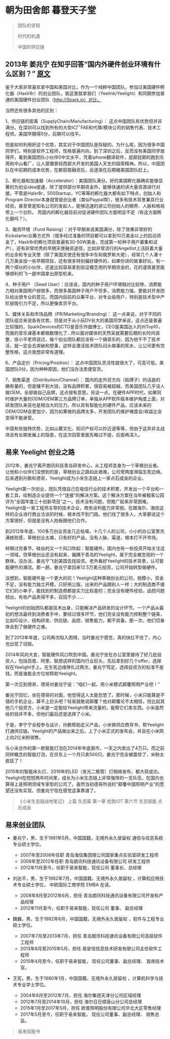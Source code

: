 # 朝为田舍郎 暮登天子堂

> 团队的坚韧
>
>时代的机遇
>
>中国的供应链
>

## 2013年  姜兆宁 在知乎回答“国内外硬件创业环境有什么区别？” [原文](https://www.zhihu.com/question/22120446/answer/20375596?utm_source=weibo&utm_medium=weibo_share&utm_content=share_answer&utm_campaign=share_button)

鉴于大家非常喜欢拿中国和美国对比，作为一个纯粹中国团队，参加过美国硬件孵化器（Haxlr8r）的创业团队，我这里就拿我们（Yeelink/Yeelight）和同期参加普通的美国硬件创业团队（http://Spark.io）对比。

当然还有很多其他的区别：

1、供应链的距离（SupplyChain/Manufacturing）： 这点中国团队有优势但并非满分。在深圳可以找到所有的大型IC厂FAE和代理/模块公司的销售代表、技术工程师。美国早期得0分，后期可以找平。

但是如何利用好这个优势，其实对于中国团队是存疑的。为什么呢，因为很多中国同学们，特别是软件工程师，性格普遍内向，到了深圳之后，反而没有美国同学放得开，看到美国团队小伙伴0中文水平，凭着iphone翻译软件，屁颠屁颠的跑到东莞和中山看厂，让人感慨曾经西部大开发的美国人天生的探索精神。所以，中国团队在中前期的成本优势，在都获取融资后，会逐渐在后期被美国团队赶上。


2、孵化器和加速器（Accelerator）：美国团队满分。好的美国孵化器确实能够显著的为创业idea提速，除了提供部分早期资金外，能够快速的讲大量资源进行对接，不管是Halxr8r，500Startup，YC等等的孵化器大都有如下特点，创始人和Program Director本身就曾是创业者（类似Paypal帮），很多有技术背景兼具行业经验，甚至曾是知名公司的发起人，能够迅速的讲公司创始人的眼界、人脉和格局带上一个台阶。 而国内的孵化器目前对促进硬件团队方面明显不足（有这方面孵化器吗？）。

3、融资环境（Fund Raising）：对于早期来说美国满分，除了效果非常好的Kickstarter众筹方式外（很多经过准备的项目都可以拿到10万美金以上的启动资金了，Haxlr8r的孵化项目普遍有30-50W美金，完成第一轮种子用户募集和试产），还有非常优秀的早期天使融资途径，比如非常流行的Angellist上活跃着大量的业余和专业天使（除了美国天使还有很多中东和俄罗斯大佬），经常几个人凑十几万美金投一些早期项目，还有很多特别偏好硬件的，如果你讲的故事好玩，有一两个搭伙的小伙伴，还是比较容易拿到验证概念用的早期资金的，花的谨慎甚至能够顺利的飞一趟中国拿出原型机来。



4、种子用户 （Seed User）：应该说，国内的种子用户环境相对比较惨，消费能力相对美国用户弱很多，而很多美国种子用户不但多，消费能力强，更能对开发团队给出很专业的意见。而国内目前的众筹平台，对专业级用户，特别是技术型中产阶层吸引力不足，所以更像卖货平台。

5、媒体关系和市场品牌（PR/Marketing/Branding)： 这一点来说，对于不同的团队组合来说各有优势，但是对于从小玩DV长大的美国同学来说，这点还是普遍比较强的，SparkDevices的CTO是音乐作曲博士，CEO是美国达人的州Top10，而我的音乐课基本都做数理化了…所以面对媒体的天然呆就需要后期的长时间调整，徐小平老师说过，每个创业团队都应该有一个搞音乐的，因为他干不了技术活，就一定会去突破和想事，这样会激活技术团队闷头做事的死水，让公司更有完整性格，这点我想非常有道理。

6、产品定价（Pricing/Position）： 这点中国团队灵活性就很大了，可高可低。美国团队0分，因为种种原因，他们没办法卖便宜货。

7、销售渠道（Distribution/Channel）： 国内的走外贸方向（贴牌子）的话是的确有量的，但是赚不到大钱，没有品牌积累，很容易被超越，而美国团队几乎没人做OEM，全部做自己品牌，这点很有意思。另谈一点，在硬件APP时代，如果同时维护大量的ODM/OEM第三方品牌订单，单独从APP软件版本维护角度上面，对研发团队来说也是相当大的压力。所以具有智能化的硬件产品，应该未来的OEM/ODM会更加少，因为如果做的品牌太多，开发团队的维护难度会/收益比会变得不能承受。

中国有些独特优势，比如山寨文化、知识产权可以抄近道等等，但由于这并非主战场且有长期发展上的隐患，在这次回答里面先略过不提，后面再深入。



## 易来 Yeelight 创业之路

2012年，姜兆宁离开朗讯科技青岛研发中心，从工程师变身为一个草根创业者。让他和小伙伴们没想到的是，草根创业之路如此艰难，公司曾两度濒临生死边缘。后来遇到孙鹏和德哥，Yeelight成为小米生态链上一家点石成金的企业。

Yeelight第一次创业，团队凭借自己在电信行业的技术积累，开发出一个平台和一套工具，给制造企业提供一个“连接”的解决方案。这个解决方案在当年被极客公园评为“全国年度三十创新项目”之一。技术没有问题，但推广起来非常困难。Yeelight是一家工程师主导的技术企业，商务谈判能力非常弱。在跟海尔、海信这样的企业进行商业洽谈的时候，根本找不到门路。他们找了很多人，大家都说这个方案很好，但就是没有人拍板跟他们合作。

到2012年年底，100多万创业资金几近枯竭，十几个人的公司，小小的办公室里充满挫败感，草根创业太难，只有好的产品，没有人脉、渠道，根本打不开市场。

转眼过完春节，硅谷的又一个风口吹起：智能硬件。国内也有一些投资开始关注这一领域，但草根创业还没有起来，偏隅于青岛的Yeelight，属于完全被忽视的一个群体。没办法，姜兆宁飞到美国去找投资。老外看好Yeelight的技术背景，认可智能硬件的潮流。那一趟，姜兆宁拿回来12.5万美元投资，公司开始转型做硬件。

没想到，智能硬件是一个更大的坑！Yeelight这种草根创业的公司，规模小，资金不足，没有能力独立开模，只好用公版，出来的产品跟别人一样；大的制造商不接它们的小单子，能找到的制造商都是实力比较差的；完全没有硬件经验，品控问题频出，有些产品卖得不多，召回不少……

Yeelight的创始团队都是技术出身，只能解决产品研发的设计环节。一个产品从最初的想法最终到消费者手中，要经过很多环节，他们完全没有能力控制整个链条，比如ID设计、结构研发、供应链、品控、销售能力，都不具备。那一次，他们切身体会到了做硬件之难。

到了2013年年底，公司再次陷入困境，当时姜兆宁感觉，真的快扛不住了，内心也出现了动摇。

2014年风向大变，智能硬件风口吹到中国。姜兆宁坐在办公室里接待了好几批投资人，包括百度、阿里、联想这样的国内行业巨头，先后拿到好几个offer，选择权在Yeelight手上。在生死边缘挣扎过两次，姜兆宁笃定，选择投资方的标准不是钱，而是谁能全方位地帮助Yeelight。

第一次见到德哥，德哥对姜兆宁说：“咱们一起，用小米模式颠覆照明产业吧！”

姜兆宁回忆，坐在德哥的对面，他觉得这人太能忽悠了。那时候，小米只能算是不错的手机企业，算不上巨头吧？轻易就敢说颠覆？他对颠覆论不太相信，但比起其他几个投资方，小米是一定能给Yeelight带来流量的，能帮它们卖东西。小米虽然给的钱并不多，但他们最后还是选择了小米。

于是，李宁宁全程参与设计，孙鹏帮助定义产品，小米做供应商背书，帮Yeelight打通供应链。Yeelight的产品做出来之后，上了小米正式的发布会，并且在小米网上向2亿米粉销售。

与小米合作的第一款智能灯泡在2014年年底面市，一天之内卖出了4万只。而之前同样概念的智能灯泡，在京东上一个月只卖500只。姜兆宁完全被震惊了，米粉太疯狂了！

2015年的智能床头灯、2016年的LED（发光二极管）灯相继发布，都大获成功。Yeelight在短短两年时间里，成长为小米生态链上非常强悍的一支队伍，在国内也算得上是照明领域专家型的公司了。虽然当初德哥所说的“颠覆中国照明产业”的愿望还没有实现，但姜兆宁现在感觉这事靠谱了。


>《小米生态链战地笔记》
>上篇 生态篇 
>第一章 抢跑IOT 
>第六节 生态赋能
>点石成金


## 易来创业团队


* 姜兆宁，男，生于1981年5月，中国国籍，无境外永久居留权 通信与信息系统专业硕士学位。
  * 2007年至2008年任职 青岛海信集团限公司国家重点实验室研发工程师 
  * 2008年至2012年任职 青岛朗讯科技通讯设备有限公司 研发工程师 
  * 2012年11月至今，任职于易来智能，现任公司 董事长、总经理
  
* 刘达平，男，生于1982年7月，中国国籍，无境外永久居留权 ，计算机应用技术专业硕士学位， 中欧国际工商学院 EMBA 在读。 
  * 2008年8月至2012年6月，担任 青岛朗讯科技通讯设备有限公司开发和产品经理 
  * 2012年11月至今，任职于易来智能，现任公司 董事、 副总经理 


* 魏巍，男，生于1982年8月，中国国籍，无境外永久居留权 ，软件与工程专业硕士学位。
  * 2007年7月至2013年7月，担任 青岛朗讯科技通讯设备有限公司高级软件工程师 
  * 2013年8月至2015年5月，担任 易安信信息技术研发有限公司主任软件工程师 
  * 2015年4月至今，任职于易来智能， 现任公司董事、副总经理、 首席技术官。
  
* 王宪，男，生于1980年1月，中国国籍，无境外永久居留权 ，计算机科学与技术专业学士学位。 
  * 2004年8月至2012年7月，担任 海尔集团天津分公司区域经理 
  * 2012年7月至2014年10月，担任 海尔日日顺唐山分公司总经理 
  * 2015年1月至2017年5月，担任 欧普照明股份有限公司华北大区零售经理 
  * 2017年5月至今，任职于易来智能， 现任公司董事、副总经理、 销售总监。
  



>易来招股书